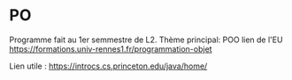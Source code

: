 # PO

Programme fait au 1er semmestre de L2.
Thème principal: POO
lien de l'EU
https://formations.univ-rennes1.fr/programmation-objet

Lien utile : 
https://introcs.cs.princeton.edu/java/home/
